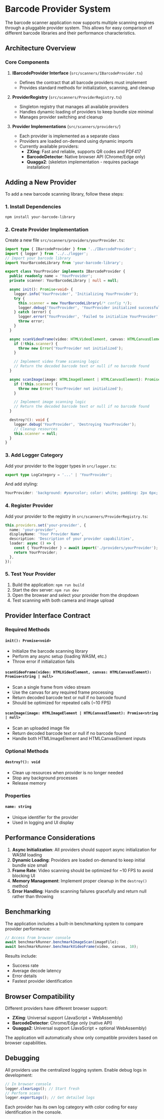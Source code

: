 # Barcode Provider System

The barcode scanner application now supports multiple scanning engines through a pluggable provider system. This allows for easy comparison of different barcode libraries and their performance characteristics.

## Architecture Overview

### Core Components

1. **IBarcodeProvider Interface** (`src/scanners/IBarcodeProvider.ts`)

   - Defines the contract that all barcode providers must implement
   - Provides standard methods for initialization, scanning, and cleanup

2. **ProviderRegistry** (`src/scanners/ProviderRegistry.ts`)

   - Singleton registry that manages all available providers
   - Handles dynamic loading of providers to keep bundle size minimal
   - Manages provider switching and cleanup

3. **Provider Implementations** (`src/scanners/providers/`)
   - Each provider is implemented as a separate class
   - Providers are loaded on-demand using dynamic imports
   - Currently available providers:
     - **ZXing**: Fast and reliable, supports QR codes and PDF417
     - **BarcodeDetector**: Native browser API (Chrome/Edge only)
     - **Quagga2**: (skeleton implementation - requires package installation)

## Adding a New Provider

To add a new barcode scanning library, follow these steps:

### 1. Install Dependencies

```bash
npm install your-barcode-library
```

### 2. Create Provider Implementation

Create a new file `src/scanners/providers/yourProvider.ts`:

```typescript
import type { IBarcodeProvider } from '../IBarcodeProvider';
import { logger } from '../../logger';
// Import your barcode library
import YourBarcodeLibrary from 'your-barcode-library';

export class YourProvider implements IBarcodeProvider {
  public readonly name = 'YourProvider';
  private scanner: YourBarcodeLibrary | null = null;

  async init(): Promise<void> {
    logger.info('YourProvider', 'Initializing YourProvider');
    try {
      this.scanner = new YourBarcodeLibrary(/* config */);
      logger.debug('YourProvider', 'YourProvider initialized successfully');
    } catch (error) {
      logger.error('YourProvider', 'Failed to initialize YourProvider', error as Error);
      throw error;
    }
  }

  async scanVideoFrame(video: HTMLVideoElement, canvas: HTMLCanvasElement): Promise<string | null> {
    if (!this.scanner) {
      throw new Error('YourProvider not initialized');
    }

    // Implement video frame scanning logic
    // Return the decoded barcode text or null if no barcode found
  }

  async scanImage(image: HTMLImageElement | HTMLCanvasElement): Promise<string | null> {
    if (!this.scanner) {
      throw new Error('YourProvider not initialized');
    }

    // Implement image scanning logic
    // Return the decoded barcode text or null if no barcode found
  }

  destroy?(): void {
    logger.debug('YourProvider', 'Destroying YourProvider');
    // Cleanup resources
    this.scanner = null;
  }
}
```

### 3. Add Logger Category

Add your provider to the logger types in `src/logger.ts`:

```typescript
export type LogCategory = '...' | 'YourProvider';
```

And add styling:

```typescript
YourProvider: 'background: #yourcolor; color: white; padding: 2px 6px; border-radius: 3px;',
```

### 4. Register Provider

Add your provider to the registry in `src/scanners/ProviderRegistry.ts`:

```typescript
this.providers.set('your-provider', {
  name: 'your-provider',
  displayName: 'Your Provider Name',
  description: 'Description of your provider capabilities',
  loader: async () => {
    const { YourProvider } = await import('./providers/yourProvider');
    return YourProvider;
  },
});
```

### 5. Test Your Provider

1. Build the application: `npm run build`
2. Start the dev server: `npm run dev`
3. Open the browser and select your provider from the dropdown
4. Test scanning with both camera and image upload

## Provider Interface Contract

### Required Methods

#### `init(): Promise<void>`

- Initialize the barcode scanning library
- Perform any async setup (loading WASM, etc.)
- Throw error if initialization fails

#### `scanVideoFrame(video: HTMLVideoElement, canvas: HTMLCanvasElement): Promise<string | null>`

- Scan a single frame from video stream
- Use the canvas for any required frame processing
- Return decoded barcode text or null if no barcode found
- Should be optimized for repeated calls (~10 FPS)

#### `scanImage(image: HTMLImageElement | HTMLCanvasElement): Promise<string | null>`

- Scan an uploaded image file
- Return decoded barcode text or null if no barcode found
- Handle both HTMLImageElement and HTMLCanvasElement inputs

### Optional Methods

#### `destroy?(): void`

- Clean up resources when provider is no longer needed
- Stop any background processes
- Release memory

### Properties

#### `name: string`

- Unique identifier for the provider
- Used in logging and UI display

## Performance Considerations

1. **Async Initialization**: All providers should support async initialization for WASM loading
2. **Dynamic Loading**: Providers are loaded on-demand to keep initial bundle size small
3. **Frame Rate**: Video scanning should be optimized for ~10 FPS to avoid blocking UI
4. **Memory Management**: Implement proper cleanup in the `destroy()` method
5. **Error Handling**: Handle scanning failures gracefully and return null rather than throwing

## Benchmarking

The application includes a built-in benchmarking system to compare provider performance:

```javascript
// Access from browser console
await benchmarkRunner.benchmarkImageScan(imageFile);
await benchmarkRunner.benchmarkVideoFrame(video, canvas, 10);
```

Results include:

- Success rate
- Average decode latency
- Error details
- Fastest provider identification

## Browser Compatibility

Different providers have different browser support:

- **ZXing**: Universal support (JavaScript + WebAssembly)
- **BarcodeDetector**: Chrome/Edge only (native API)
- **Quagga2**: Universal support (JavaScript + optional WebAssembly)

The application will automatically show only compatible providers based on browser capabilities.

## Debugging

All providers use the centralized logging system. Enable debug logs in development:

```javascript
// In browser console
logger.clearLogs(); // Start fresh
// Perform scans
logger.exportLogs(); // Get detailed logs
```

Each provider has its own log category with color coding for easy identification in the console.
